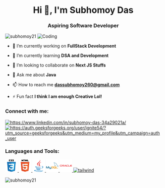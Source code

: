 <h1 align="center">Hi 👋, I'm Subhomoy Das</h1>
<h3 align="center">Aspiring Software Developer</h3>
<img align="right" alt="Coding" width="400" src="https://cdn.dribbble.com/users/174036/screenshots/1433127/180214-manybuy-erkl_rfilm-104.gif">

<p align="left"> <img src="https://komarev.com/ghpvc/?username=subhomoy21&label=Profile%20views&color=0e75b6&style=flat" alt="subhomoy21" /> </p>

- 🔭 I’m currently working on **FullStack Development**

- 🌱 I’m currently learning **DSA and Development**

- 👯 I’m looking to collaborate on **Next JS Stuffs**

- 💬 Ask me about **Java**

- 📫 How to reach me **dassubhomoy260@gmail.com**

- ⚡ Fun fact **I think I am enough Creative Lol!**

<h3 align="left">Connect with me:</h3>
<p align="left">
<a href="https://linkedin.com/in/https://www.linkedin.com/in/subhomoy-das-34a29021a/" target="blank"><img align="center" src="https://raw.githubusercontent.com/rahuldkjain/github-profile-readme-generator/master/src/images/icons/Social/linked-in-alt.svg" alt="https://www.linkedin.com/in/subhomoy-das-34a29021a/" height="30" width="40" /></a>
<a href="https://auth.geeksforgeeks.org/user/https://auth.geeksforgeeks.org/user/ignite54/?utm_source=geeksforgeeks&utm_medium=my_profile&utm_campaign=auth_user" target="blank"><img align="center" src="https://raw.githubusercontent.com/rahuldkjain/github-profile-readme-generator/master/src/images/icons/Social/geeks-for-geeks.svg" alt="https://auth.geeksforgeeks.org/user/ignite54/?utm_source=geeksforgeeks&utm_medium=my_profile&utm_campaign=auth_user" height="30" width="40" /></a>
</p>

<h3 align="left">Languages and Tools:</h3>
<p align="left"> <a href="https://www.w3schools.com/css/" target="_blank" rel="noreferrer"> <img src="https://raw.githubusercontent.com/devicons/devicon/master/icons/css3/css3-original-wordmark.svg" alt="css3" width="40" height="40"/> </a> <a href="https://www.w3.org/html/" target="_blank" rel="noreferrer"> <img src="https://raw.githubusercontent.com/devicons/devicon/master/icons/html5/html5-original-wordmark.svg" alt="html5" width="40" height="40"/> </a> <a href="https://www.java.com" target="_blank" rel="noreferrer"> <img src="https://raw.githubusercontent.com/devicons/devicon/master/icons/java/java-original.svg" alt="java" width="40" height="40"/> </a> <a href="https://www.mysql.com/" target="_blank" rel="noreferrer"> <img src="https://raw.githubusercontent.com/devicons/devicon/master/icons/mysql/mysql-original-wordmark.svg" alt="mysql" width="40" height="40"/> </a> <a href="https://www.oracle.com/" target="_blank" rel="noreferrer"> <img src="https://raw.githubusercontent.com/devicons/devicon/master/icons/oracle/oracle-original.svg" alt="oracle" width="40" height="40"/> </a> <a href="https://tailwindcss.com/" target="_blank" rel="noreferrer"> <img src="https://www.vectorlogo.zone/logos/tailwindcss/tailwindcss-icon.svg" alt="tailwind" width="40" height="40"/> </a> </p>

<p><img align="center" src="https://github-readme-streak-stats.herokuapp.com/?user=subhomoy21&" alt="subhomoy21" /></p>
